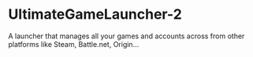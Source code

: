 # UltimateGameLauncher-2
A launcher that manages all your games and accounts across from other platforms like Steam, Battle.net, Origin...
